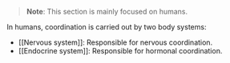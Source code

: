> **Note**:
> This section is mainly focused on humans.

In humans, coordination is carried out by two body systems:
- [[Nervous system]]: Responsible for nervous coordination.
- [[Endocrine system]]: Responsible for hormonal coordination.

